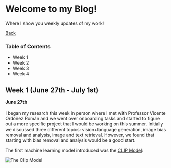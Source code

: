 # Welcome to my Blog!
Where I show you weekly updates of my work!

[Back](README.md)

### Table of Contents
- Week 1
- Week 2
- Week 3
- Week 4

## Week 1 (June 27th - July 1st)

**June 27th** <br/>    
I began my research this week in person where I met with Professor Vicente Ordóñez Román and we went over onboarding tasks and started to figure
out a more specific project that I would be working on this summer. Initially we discussed three different topics: vision+language generation, 
image bias removal and analysis, image and text retrieval. However, we found that starting with bias removal and analysis would be a good
start. 

The first machine learning model introduced was the [CLIP Model](https://openai.com/blog/clip/): 

![The Clip Model](https://miro.medium.com/max/1838/1*tg7akErlMSyCLQxrMtQIYw.png)
